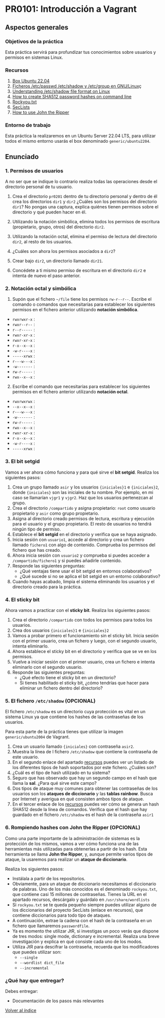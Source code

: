 # PR0101: Introducción a Vagrant

## Aspectos generales

### Objetivos de la práctica

Esta práctica servirá para profundizar tus conocimientos sobre usuarios y permisos en sistemas Linux.


### Recursos

1. [Box Ubuntu 22.04](https://app.vagrantup.com/generic/boxes/ubuntu2204)
2. [Ficheros /etc/passwd /etc/shadow y /etc/group en GNU/Linux](https://blog.elhacker.net/2022/02/icheros-etc-passwd-shadow-y-group.html)ç
3. [Understanding /etc/shadow file format on Linux](https://www.cyberciti.biz/faq/understanding-etcshadow-file/)
4. [How to create SHA512 password hashes on command line](https://unix.stackexchange.com/questions/52108/how-to-create-sha512-password-hashes-on-command-line)
5. [Rockyou.txt](https://github.com/brannondorsey/naive-hashcat/releases/download/data/rockyou.txt)
6. [SecLists](https://github.com/danielmiessler/SecLists/tree/master)
7. [How to use John the Ripper](https://www.varonis.com/blog/john-the-ripper)


### Entorno de trabajo

Esta práctica la realizaremos en un Ubuntu Server 22.04 LTS, para utilizar todos el mismo entorno usarás el box denominado `generic/ubuntu2204`.


## Enunciado

### 1. Permisos de usuarios

A no ser que se indique lo contrario realiza todas las operaciones desde el directorio personal de tu usuario.

1.	Crea el directorio `pr0201` dentro de tu directorio personal y dentro de él crea los directorios `dir1` y `dir2` ¿Cuáles son los permisos del directorio `dir1`? No pongas una captura, explica quiénes tienen permisos sobre el directorio y qué pueden hacer en él.

2.	Utilizando   la   notación   simbólica, elimina   todos   los   permisos de   escritura (propietario, grupo, otros) del directorio `dir2`.

3.	Utilizando la notación octal, elimina el permiso de lectura del directorio `dir2`, al resto de los usuarios.

4.	¿Cuáles son ahora los permisos asociados a `dir2`?

5.	Crear bajo `dir2`, un directorio llamado `dir21`.

6.	Concédete a ti mismo permiso de escritura en el directorio `dir2` e intenta de nuevo el paso anterior.



### 2. Notación octal y simbólica

1.	Supón que el fichero `~/file` tiene los permisos `rw-r--r--`. Escribe el comando o comandos que necesitarías para establecer los siguientes permisos en el fichero anterior utilizando **notación simbólica**. 

- `rwxrwxr-x` :
- `rwxr--r--` :
- `r--r-----` :
- `rwxr-xr-x` :
- `rwxr-xr-x` :
- `r-x--x--x` :
- `-w-r----x` :
- `-----xrwx` :
- `r---w---x` :
- `-w-------` :
- `rw-r-----` :
- `rwx--x--x` :

2.	Escribe el comando que necesitarías para establecer los siguientes permisos en el fichero anterior utilizando **notación octal**.

- `rwxrwxrwx` :
- `--x--x--x` :
- `r---w---x` :
- `-w-------` :
- `rw-r-----` :
- `rwx--x--x` :
- `rwxr-xr-x` :
- `r-x--x--x` :
- `-w-r----x` :
- `-----xrwx` :


### 3. El bit setgid

Vamos a ver ahora cómo funciona y para qué sirve el **bit setgid**. Realiza los siguientes pasos:

1. Crea un grupo llamado `asir` y los usuarios `{iniciales}1` e `{iniciales}2`, donde `{iniciales}` son las iniciales de tu nombre. Por ejemplo, en mi caso se llamarían `vjgr1` y `vjgr2`. Haz que los usuarios pertenezcan al grupo.
2. Crea el directorio `/compartido` y asigna propietario: `root` como usuario propietario y `asir` como grupo propietario.
3.  Asigna al directorio creado permisos de lectura, escritura y ejecución para el usuario y el grupo propietario. El resto de usuarios no tendrá ningún tipo de permiso.
4.  Establece el **bit setgid** en el directorio y verifica que se haya asignado.
5.  Inicia sesión con `usuario1`, accede al directorio y crea un fichero llamado `fichero1` con algo de contenido. Comprueba los permisos del fichero que has creado.
6.  Ahora inicia sesión con `usuario2` y comprueba si puedes acceder a `/compartido/fichero1` y si puedes añadirle contenido.
7.  Responde las siguientes preguntas:
    - ¿Qué ventajas tiene usar el bit setgid en entornos colaborativos?
    - ¿Qué sucede si no se aplica el bit setgid en un entorno colaborativo?
8. Cuando hayas acabado, limpia el sistema eliminando los usuarios y el directorio creado para la práctica.


### 4. El sticky bit

Ahora vamos a practicar con el **sticky  bit**. Realiza los siguientes pasos:

1. Crea el directorio `/compartido` con todos los permisos para todos los usuarios.
2. Crea dos usuarios `{iniciales}1` e `{iniciales}2`
3. Vamos a probar primero el funcionamiento sin el sticky bit. Inicia sesión con el primer usuario, crea un fichero y luego, con el segundo usuario, intenta eliminarlo.
4. Ahora establece el sticky bit en el directorio y verifica que se ve en los permisos.
5. Vuelve a iniciar sesión con el primer usuario, crea un fichero e intenta eliminarlo con el segundo usuario.
6. Responde las siguientes preguntas:
   - ¿Qué efecto tiene el sticky bit en un directorio?
   - Si tienes habilitado el sticky bit, ¿cómo tendrías que hacer para eliminar un fichero dentro del directorio?


### 5. El fichero `/etc/shadow` (**OPCIONAL**)

El fichero `/etc/shadow` es un directorio cuya protección es vital en un sistema Linux ya que contiene los hashes de las contraseñas de los usuarios. 

Para esta parte de la práctica tienes que utilizar la imagen `generic/ubuntu2004` de Vagrant.

1. Crea un usuario llamado `{iniciales}` con contraseña `asir2`.
2. Muestra la línea de l fichero `/etc/shadow` que contiene la contraseña de este usuario.
3. En el segundo enlace del apartado [recursos](#recursos) puedes ver un listado de los diferentes tipos de hash soportados por este fichero. ¿Cuáles son?
4. ¿Cuál es el tipo de hash utilizado en tu sistema?
5. Seguro que has observado que hay un segundo campo en el hash que llama la **sal**. ¿Para qué sirve este campo?
6. Dos tipos de ataque muy comunes para obtener las contraseñas de los usuarios son los **ataques de diccionario** y las **tablas rainbow**. Busca por Internet y averigua en qué consisten ambos tipos de ataque.
7. En el tercer enlace de los [recursos](#recursos) puedes ver cómo se genera un hash SHA512 desde la línea de comandos. Verifica que el hash que hay guardado en el fichero `/etc/shadow` es el hash de la contraseña `asir1`


### 6. Rompiendo hashes con John the Ripper (**OPCIONAL**)

Como una parte importante de la administración de sistemas es la protección de los mismos, vamos a ver cómo funciona una de las herramientas más utilizadas para obtenerlas a partir de los hash. Esta herramienta se llama **John the Ripper**, y, aunque permite varios tipos de ataque, la usaremos para realizar un **ataque de diccionario**.

Realiza los siguientes pasos:

- Instálala a partir de los repositorios. 
- Obviamente, para un ataque de diccionario necesitamos el diccionario de palabras. Uno de los más conocidos es el denominado `rockyou.txt`, que contiene casi 15 millones de contraseñas. Tienes la URL en el apartado recursos, descárgalo y guárdalo en `/usr/share/wordlists`
- Si `rockyou.txt` se te queda pequeño siempre puedes utilizar alguno de los diccionarios del proyecto SecLists (enlace en recursos), que contiene diccionarios para todo tipo de ataques.
- A continuación, extrae la cadena con el hash de la contraseña en un fichero que llamaremos `passwordfile`.
- Ya es momento the utilizar JtR, si investigas un poco verás que dispone de tres modos: single mode, dictionary e incremental. Realiza una breve investigación y explica en qué consiste cada uno de los modos.
- Utiliza JtR para descifrar la contraseña, recuerda que los modificadores que puedes utilizar son:
  - `--single`
  - `--wordlist dict_file`
  - `--incremental`


### ¿Qué hay que entregar?

Debes entregar:

- Documentación de los pasos más relevantes



[Volver al índice](../index.html)